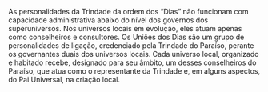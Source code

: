 ﻿As personalidades da Trindade da ordem dos “Dias” não funcionam com capacidade administrativa abaixo do nível dos governos dos superuniversos. Nos universos locais em evolução, eles atuam apenas como conselheiros e consultores. Os Uniões dos Dias são um grupo de personalidades de ligação, credenciado pela Trindade do Paraíso, perante os governantes duais dos universos locais. Cada universo local, organizado e habitado recebe, designado para  seu âmbito, um desses conselheiros do Paraíso, que atua como o representante da Trindade e, em alguns aspectos, do Pai Universal, na criação local.